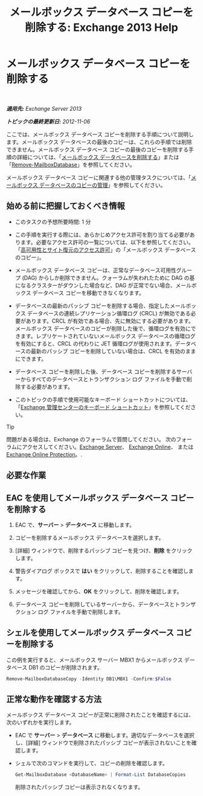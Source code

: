 ﻿---
title: 'メールボックス データベース コピーを削除する: Exchange 2013 Help'
TOCTitle: メールボックス データベース コピーを削除する
ms:assetid: 99fecdde-b158-4dfc-9ca7-ff7c0ada7819
ms:mtpsurl: https://technet.microsoft.com/ja-jp/library/Dd298164(v=EXCHG.150)
ms:contentKeyID: 48269849
ms.date: 05/23/2018
mtps_version: v=EXCHG.150
ms.translationtype: MT
---

# メールボックス データベース コピーを削除する

 

_**適用先:** Exchange Server 2013_

_**トピックの最終更新日:** 2012-11-06_

ここでは、メールボックス データベース コピーを削除する手順について説明します。メールボックス データベースの最後のコピーは、これらの手順では削除できません。メールボックス データベース コピーの最後のコピーを削除する手順の詳細については、「[メールボックス データベースを削除する](manage-mailbox-databases-in-exchange-2013-exchange-2013-help.md)」または「[Remove-MailboxDatabase](https://technet.microsoft.com/ja-jp/library/aa997931\(v=exchg.150\))」を参照してください。

メールボックス データベース コピーに関連する他の管理タスクについては、「[メールボックス データベースのコピーの管理](managing-mailbox-database-copies-exchange-2013-help.md)」を参照してください。

## 始める前に把握しておくべき情報

  - このタスクの予想所要時間: 1 分

  - この手順を実行する際には、あらかじめアクセス許可を割り当てる必要があります。必要なアクセス許可の一覧については、以下を参照してください。「[高可用性とサイト復元のアクセス許可](high-availability-and-site-resilience-permissions-exchange-2013-help.md)」の「メールボックス データベースのコピー」。

  - メールボックス データベース コピーは、正常なデータベース可用性グループ (DAG) からしか削除できません。クォーラムが失われたために DAG の基になるクラスターがダウンした場合など、DAG が正常でない場合、メールボックス データベース コピーを移動できなくなります。

  - データベースの最新のパッシブ コピーを削除する場合、指定したメールボックス データベースの連続レプリケーション循環ログ (CRCL) が無効である必要があります。CRCL が有効である場合、先に無効にする必要があります。メールボックス データベースのコピーが削除した後で、循環ログを有効にできます。レプリケートされていないメールボックス データベースの循環ログを有効にすると、CRCL の代わりに JET 循環ログが使用されます。データベースの最新のパッシブ コピーを削除していない場合は、CRCL を有効のままにできます。

  - データベース コピーを削除した後、データベース コピーを削除するサーバーからすべてのデータベースとトランザクション ログ ファイルを手動で削除する必要があります。

  - このトピックの手順で使用可能なキーボード ショートカットについては、「[Exchange 管理センターのキーボード ショートカット](keyboard-shortcuts-in-the-exchange-admin-center-exchange-online-protection-help.md)」を参照してください。


> [!TIP]
> 問題がある場合は、Exchange のフォーラムで質問してください。 次のフォーラムにアクセスしてください。<A href="https://go.microsoft.com/fwlink/p/?linkid=60612">Exchange Server</A>、 <A href="https://go.microsoft.com/fwlink/p/?linkid=267542">Exchange Online</A>、 または <A href="https://go.microsoft.com/fwlink/p/?linkid=285351">Exchange Online Protection</A>。.



## 必要な作業

## EAC を使用してメールボックス データベース コピーを削除する

1.  EAC で、<strong>サーバー</strong> \> <strong>データベース</strong> に移動します。

2.  コピーを削除するメールボックス データベースを選択します。

3.  \[詳細\] ウィンドウで、削除するパッシブ コピーを見つけ、<strong>削除</strong> をクリックします。

4.  警告ダイアログ ボックスで <strong>はい</strong> をクリックして、削除することを確認します。

5.  メッセージを確認してから、<strong>OK</strong> をクリックして、削除を確認します。

6.  データベース コピーを削除しているサーバーから、データベースとトランザクション ログ ファイルを手動で削除します。

## シェルを使用してメールボックス データベース コピーを削除する

この例を実行すると、メールボックス サーバー MBX1 からメールボックス データベース DB1 のコピーが削除されます。

```powershell
Remove-MailboxDatabaseCopy -Identity DB1\MBX1 -Confirm:$False
```

## 正常な動作を確認する方法

メールボックス データベース コピーが正常に削除されたことを確認するには、次のいずれかを実行します。

  - EAC で <strong>サーバー</strong> \> <strong>データベース</strong> に移動します。適切なデータベースを選択し、\[詳細\] ウィンドウで削除されたパッシブ コピーが表示されないことを確認します。

  - シェルで次のコマンドを実行して、コピーの削除を確認します。
    
    ```powershell
    Get-MailboxDatabase <DatabaseName> | Format-List DatabaseCopies
    ```
    
    削除されたパッシブ コピーは表示されなくなります。

